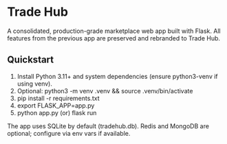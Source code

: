 # Trade Hub

A consolidated, production-grade marketplace web app built with Flask. All features from the previous app are preserved and rebranded to Trade Hub.

## Quickstart

1) Install Python 3.11+ and system dependencies (ensure python3-venv if using venv).
2) Optional: python3 -m venv .venv && source .venv/bin/activate
3) pip install -r requirements.txt
4) export FLASK_APP=app.py
5) python app.py (or) flask run

The app uses SQLite by default (tradehub.db). Redis and MongoDB are optional; configure via env vars if available.
